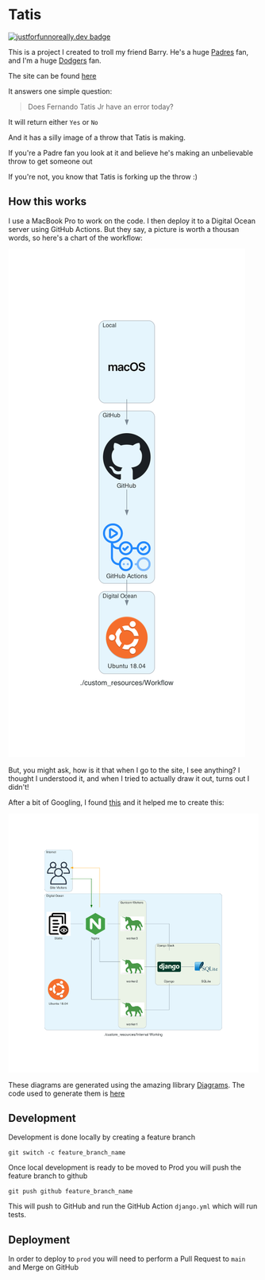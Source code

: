 # Tatis

[![justforfunnoreally.dev badge](https://img.shields.io/badge/justforfunnoreally-dev-9ff)](https://justforfunnoreally.dev)

This is a project I created to troll my friend Barry. He's a huge [Padres](https://www.mlb.com/padres) fan, and I'm a huge [Dodgers](https://www.mlb.com/dodgers) fan.

The site can be found [here](https://doestatisjrhaveanerrortoday.com)

It answers one simple question:

> Does Fernando Tatis Jr have an error today?

It will return either `Yes` or `No`

And it has a silly image of a throw that Tatis is making.

If you're a Padre fan you look at it and believe he's making an unbelievable throw to get someone out

If you're not, you know that Tatis is forking up the throw :)

## How this works

I use a MacBook Pro to work on the code. I then deploy it to a Digital Ocean server using GitHub Actions. But they say, a picture is worth a thousan words, so here's a chart of the workflow:

![Workflow Diagram](custom_resources/workflow.png)

But, you might ask, how is it that when I go to the site, I see anything? I thought I understood it, and when I tried to actually draw it out, turns out I didn't!

After a bit of Googling, I found [this](https://serverfault.com/a/331263) and it helped me to create this:

![Internal Working Diagram](custom_resources/internal_working.png)

These diagrams are generated using the amazing llibrary [Diagrams](https://github.com/mingrammer/diagrams). The code used to generate them is [here](generate_diagram.py)

## Development

Development is done locally by creating a feature branch

```
git switch -c feature_branch_name
```

Once local development is ready to be moved to Prod you will push the feature branch to github

```commandline
git push github feature_branch_name
```

This will push to GitHub and run the GitHub Action `django.yml` which will run tests.

## Deployment

In order to deploy to `prod` you will need to perform a Pull Request to `main` and Merge on GitHub
